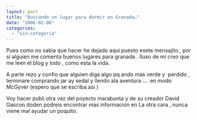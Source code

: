 ```yaml
---
layout: post
title: "Buscando un lugar para dormir en Granada…"
date: "2006-02-06"
categories: 
  - "sin-categoria"
---
```


Pues como no sabia que hacer he dejado aqui puesto esete mensajito , por si alguien me comenta buenos lugares para granada . Iluso de mi creo que me leen el blog y todo , como esta la vida.

A parte rezo y confio que alguien diga algo pq ando mas verde y  perdido , terminare comprando jar ay sedal y llendo ala aventura .... en modo McGyver (espero que se escriba asi )

Voy hacer publi otra vez del poyecto marabunta y de su creador David Gascon doden podreis encontrar mas información en La otra cara , nunca viene mal ayudar un poquito.
